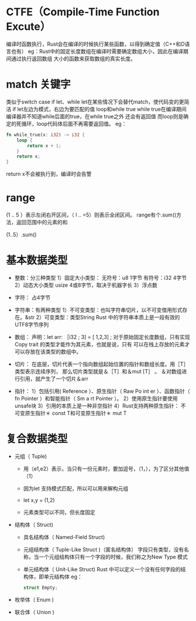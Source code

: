 # CTFE（Compile-Time Function Excute）

编译时函数执行，Rust会在编译的时候执行某些函数，以得到确定值（C++和D语言也有）
eg：Rust中的固定长度数组在编译时需要确定数组大小，因此在编译期间通过执行返回数组
大小的函数来获取数组的真实长度。

# match 关键字

类似于switch case
if let、while let在某些情况下会替代match，使代码变的更简洁
if let左边为模式，右边为要匹配的值
loop和while true
while true在编译期间编译器并不知道while后面的true，在while true之外
还会有返回值
而loop则是确定的死循环，loop代码体后面不再需要返回值。
eg：

```rust
fn while_true(x: i32) -> i32 {
    loop {
        return x + 1;
    }
    return x;
}
```

return x不会被执行到，编译时会告警

# range

(1 .. 5 ）表示左闭右开区间，（ l .. =5）则表示全闭区间。
range有个.sum()方法，返回范围中的元素的和

(1..5）.sum()

# 基本数据类型

- 整数：分三种类型
  1）固定大小类型：
  无符号：u8 1字节
  有符号：i32 4字节
  2）动态大小类型
  usize 4或8字节，取决于机器字长
  3）浮点数

- 字符： 占4字节

- 字符串：有两种类型
  1）不可变类型：也叫字符串切片，以不可变借用形式存在。&str
  2）可变类型：类型String
  Rust 中的字符串本质上是一段有效的UTF8字节序列

- 数组：
  声明：let arr: ［i32 ; 3] = [ 1,2,3] ;
  对于原始固定长度数组，只有实现Copy trait 的类型才能作为其元素，也就是说，只有
  可以在栈上存放的元素才可以存放在该类型的数组中。

- 切片：
  在底层，切片代表一个指向数组起始位置的指针和数组长度。用［T］类型表示连续序列，
  那么切片类型就是＆［T］和＆mut [T］ 。
  ＆对数组进行引用，就产生了一个切片＆arr

- 指针：
  1）包括引用( Reference ）、原生指针（ Raw Po int er ）、函数指针（ fn Pointer ）和智能指针（ Sm a rt Pointer ）。
  2）使用原生指针要使用unsafe块
  3）引用的本质上是一种非空指针
  4）Rust支持两种原生指针： 不可变原生指针＊ const T和可变原生指针＊ mut T

# 复合数据类型

- 元组（ Tuple)

    - 用（e1,e2）表示，当只有一份元素时，要加逗号，（1，），为了区分其他值（1）

    - 因为let 支持模式匹配，所以可以用来解构元组

    - let x,y = (1,2)

    - 元素类型可以不同，但长度固定

- 结构体（ Struct)

    - 具名结构体（ Named-Field Struct)

    - 元组结构体（ Tuple-Like Struct )（匿名结构体）
      字段只有类型，没有名称，当一个元组结构体只有一个字段的时候，我们称之为New Type 模式

    - 单元结构体（ Unit-Like Struct)
      Rust 中可以定义一个没有任何字段的结构体，即单元结构体
      eg：

      ```rust
      struct Empty;
      ```

- 枚举体（ Enum )

- 联合体（ Union )